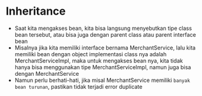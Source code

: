 # Inheritance

- Saat kita mengakses bean, kita bisa langsung menyebutkan tipe class bean tersebut, atau bisa juga dengan parent class atau parent interface bean
- Misalnya jika kita memiliki interface bernama MerchantService, lalu kita memiliki bean dengan object implementasi class nya adalah MerchantServiceImpl, maka untuk mengakses bean nya, kita tidak hanya bisa menggunakan tipe MerchantServiceImpl, namun juga bisa dengan MerchantService
- Namun perlu berhati-hati, jika misal MerchantService memiliki `banyak bean turunan`, pastikan tidak terjadi error duplicate